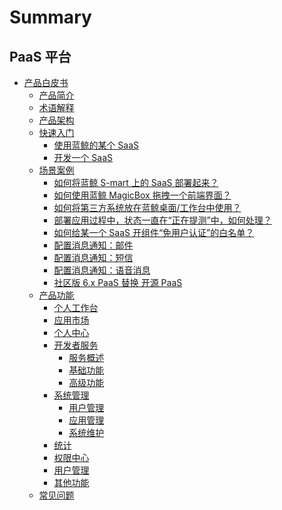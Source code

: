 # Summary

## PaaS 平台
* [产品白皮书]()
    * [产品简介](产品白皮书/产品简介/README.md)
    * [术语解释](产品白皮书/术语解释/Term.md)
    * [产品架构](产品白皮书/产品架构图/Architecture.md)
    * [快速入门]()
        * [使用蓝鲸的某个 SaaS](产品白皮书/快速入门/UsingSaaS.md)
        * [开发一个 SaaS](产品白皮书/快速入门/DevelopAPP.md)
    * [场景案例]()
        * [如何将蓝鲸 S-mart 上的 SaaS 部署起来？](产品白皮书/场景案例/SaaSDeployment.md)
        * [如何使用蓝鲸 MagicBox 拖拽一个前端界面？](产品白皮书/场景案例/MagicBox.md)
        * [如何将第三方系统放在蓝鲸桌面/工作台中使用？](产品白皮书/场景案例/ThirdParty.md)
        * [部署应用过程中，状态一直在“正在提测”中，如何处理？](产品白皮书/场景案例/Loading.md)
        * [如何给某一个 SaaS 开组件“免用户认证”的白名单？](产品白皮书/场景案例/White.md)
        * [配置消息通知：邮件](产品白皮书/场景案例/send_mail.md)
        * [配置消息通知：短信](产品白皮书/场景案例/send_sms.md)
        * [配置消息通知：语音消息](产品白皮书/场景案例/send_voice_msg.md)
        * [社区版 6.x PaaS 替换 开源 PaaS](产品白皮书/场景案例/open_source_replacement.md)
    * [产品功能]()
        * [个人工作台](产品白皮书/产品功能/PersonalWorkbenchEE.md)
        * [应用市场](产品白皮书/产品功能/DockMarket.md)
        * [个人中心](产品白皮书/产品功能/DockPersonalCenter.md)
        * [开发者服务]()
            * [服务概述](产品白皮书/产品功能/开发者服务/DevServicesInfoEE.md)
            * [基础功能](产品白皮书/产品功能/开发者服务/DevServicesBaseEE.md)
            * [高级功能](产品白皮书/产品功能/开发者服务/DevServicesAdvanceEE.md)
        * [系统管理]()
            * [用户管理](产品白皮书/产品功能/系统管理/UserManageEE.md)
            * [应用管理](产品白皮书/产品功能/系统管理/SaaSManage.md)
            * [系统维护](产品白皮书/产品功能/系统管理/SysOps.md)
        * [统计](产品白皮书/产品功能/DockStatistics.md)
        * [权限中心](产品白皮书/产品功能/DockIAM.md)
        * [用户管理](产品白皮书/产品功能/DockUserManage.md)
        * [其他功能](产品白皮书/产品功能/AdvancedFeature.md)
    * [常见问题](产品白皮书/常见问题/FAQ.md)
